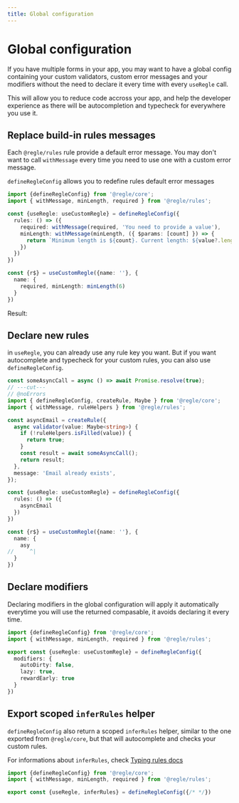 ```yaml
---
title: Global configuration
---
```


<script setup>
import CustomMessages from '../parts/components/global-config/CustomMessages.vue';
</script>

# Global configuration

If you have multiple forms in your app, you may want to have a global config containing your custom validators, custom error messages and your modifiers without the need to declare it every time with every `useRegle` call.

This will allow you to reduce code accross your app, and help the developer experience as there will be autocompletion and typecheck for everywhere you use it.


## Replace build-in rules messages

Each `@regle/rules` rule provide a default error message. You may don't want to call `withMessage` every time you need to use one with a custom error message.

`defineRegleConfig` allows you to redefine rules default error messages

```ts twoslash
import {defineRegleConfig} from '@regle/core';
import { withMessage, minLength, required } from '@regle/rules';

const {useRegle: useCustomRegle} = defineRegleConfig({
  rules: () => ({
    required: withMessage(required, 'You need to provide a value'),
    minLength: withMessage(minLength, ({ $params: [count] }) => {
      return `Minimum length is ${count}. Current length: ${value?.length}`;
    })
  })
})

const {r$} = useCustomRegle({name: ''}, {
  name: {
    required, minLength: minLength(6)
  }
})
```

Result: 

<CustomMessages/>


## Declare new rules

in `useRegle`, you can already use any rule key you want. But if you want autocomplete and typecheck for your custom rules, you can also use `defineRegleConfig`.

```ts twoslash
const someAsyncCall = async () => await Promise.resolve(true);
// ---cut---
// @noErrors
import { defineRegleConfig, createRule, Maybe } from '@regle/core';
import { withMessage, ruleHelpers } from '@regle/rules';

const asyncEmail = createRule({
  async validator(value: Maybe<string>) {
    if (!ruleHelpers.isFilled(value)) {
      return true;
    }
    const result = await someAsyncCall();
    return result;
  },
  message: 'Email already exists',
});

const {useRegle: useCustomRegle} = defineRegleConfig({
  rules: () => ({
    asyncEmail
  })
})

const {r$} = useCustomRegle({name: ''}, {
  name: {
    asy
//     ^|
  }
})
```


## Declare modifiers

Declaring modifiers in the global configuration will apply it automatically everytime you will use the returned compasable, it avoids declaring it every time.

```ts twoslash
import {defineRegleConfig} from '@regle/core';
import { withMessage, minLength, required } from '@regle/rules';

export const {useRegle: useCustomRegle} = defineRegleConfig({
  modifiers: {
    autoDirty: false,
    lazy: true,
    rewardEarly: true
  }
})
```


## Export scoped `inferRules` helper

`defineRegleConfig` also return a scoped `inferRules` helper, similar to the one exported from `@regle/core`, but that will autocomplete and checks your custom rules.

For informations about `inferRules`, check [Typing rules docs](/typescript/typing-rules)

```ts twoslash
import {defineRegleConfig} from '@regle/core';
import { withMessage, minLength, required } from '@regle/rules';

export const {useRegle, inferRules} = defineRegleConfig({/* */})
```